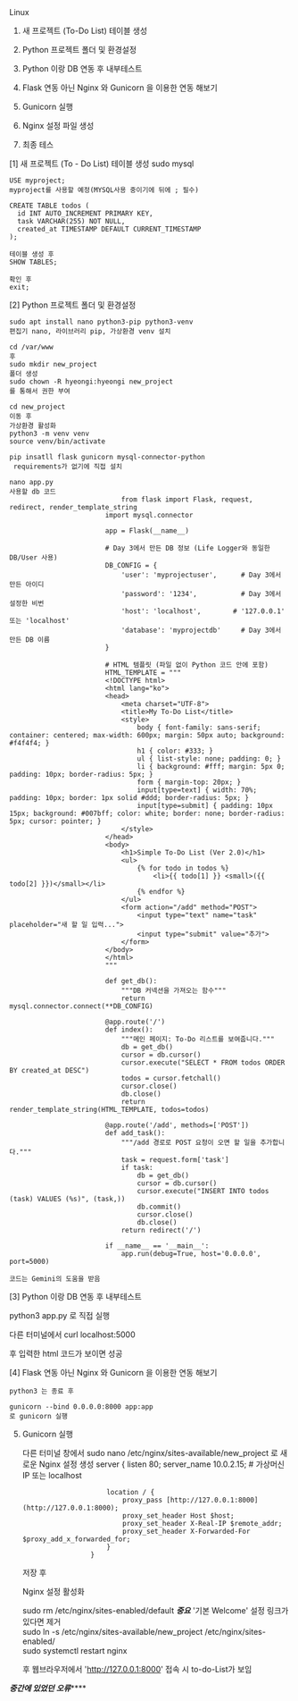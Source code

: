 <head>Linux</head> 

1. 새 프로젝트 (To-Do List) 테이블 생성
2. Python 프로젝트 폴더 및 환경설정
3. Python 이랑 DB 연동 후 내부테스트

4. Flask 연동 아닌 Nginx 와 Gunicorn 을 이용한 연동 해보기
5. Gunicorn 실행
6. Nginx 설정 파일 생성
7. 최종 테스


[1]
  새 프로젝트 (To - Do List) 테이블 생성
    sudo mysql

    USE myproject;
    myproject를 사용할 예정(MYSQL사용 중이기에 뒤에 ; 필수)

    CREATE TABLE todos (
      id INT AUTO_INCREMENT PRIMARY KEY,
      task VARCHAR(255) NOT NULL,
      created_at TIMESTAMP DEFAULT CURRENT_TIMESTAMP
    );

    테이블 생성 후 
    SHOW TABLES;

    확인 후  
    exit;

[2] Python 프로젝트 폴더 및 환경설정

    sudo apt install nano python3-pip python3-venv
    편집기 nano, 라이브러리 pip, 가상환경 venv 설치

    cd /var/www
    후
    sudo mkdir new_project
    폴더 생성
    sudo chown -R hyeongi:hyeongi new_project
    를 통해서 권한 부여

    cd new_project
    이동 후 
    가상환경 활성화
    python3 -m venv venv
    source venv/bin/activate

    pip insatll flask gunicorn mysql-connector-python 
     requirements가 없기에 직접 설치

    nano app.py
    사용할 db 코드 
                                from flask import Flask, request, redirect, render_template_string
                            import mysql.connector
                            
                            app = Flask(__name__)
                            
                            # Day 3에서 만든 DB 정보 (Life Logger와 동일한 DB/User 사용)
                            DB_CONFIG = {
                                'user': 'myprojectuser',      # Day 3에서 만든 아이디
                                'password': '1234',           # Day 3에서 설정한 비번
                                'host': 'localhost',        # '127.0.0.1' 또는 'localhost'
                                'database': 'myprojectdb'     # Day 3에서 만든 DB 이름
                            }
                            
                            # HTML 템플릿 (파일 없이 Python 코드 안에 포함)
                            HTML_TEMPLATE = """
                            <!DOCTYPE html>
                            <html lang="ko">
                            <head>
                                <meta charset="UTF-8">
                                <title>My To-Do List</title>
                                <style>
                                    body { font-family: sans-serif; container: centered; max-width: 600px; margin: 50px auto; background: #f4f4f4; }
                                    h1 { color: #333; }
                                    ul { list-style: none; padding: 0; }
                                    li { background: #fff; margin: 5px 0; padding: 10px; border-radius: 5px; }
                                    form { margin-top: 20px; }
                                    input[type=text] { width: 70%; padding: 10px; border: 1px solid #ddd; border-radius: 5px; }
                                    input[type=submit] { padding: 10px 15px; background: #007bff; color: white; border: none; border-radius: 5px; cursor: pointer; }
                                </style>
                            </head>
                            <body>
                                <h1>Simple To-Do List (Ver 2.0)</h1>
                                <ul>
                                    {% for todo in todos %}
                                        <li>{{ todo[1] }} <small>({{ todo[2] }})</small></li>
                                    {% endfor %}
                                </ul>
                                <form action="/add" method="POST">
                                    <input type="text" name="task" placeholder="새 할 일 입력...">
                                    <input type="submit" value="추가">
                                </form>
                            </body>
                            </html>
                            """
                            
                            def get_db():
                                """DB 커넥션을 가져오는 함수"""
                                return mysql.connector.connect(**DB_CONFIG)
                            
                            @app.route('/')
                            def index():
                                """메인 페이지: To-Do 리스트를 보여줍니다."""
                                db = get_db()
                                cursor = db.cursor()
                                cursor.execute("SELECT * FROM todos ORDER BY created_at DESC")
                                todos = cursor.fetchall()
                                cursor.close()
                                db.close()
                                return render_template_string(HTML_TEMPLATE, todos=todos)
                            
                            @app.route('/add', methods=['POST'])
                            def add_task():
                                """/add 경로로 POST 요청이 오면 할 일을 추가합니다."""
                                task = request.form['task']
                                if task:
                                    db = get_db()
                                    cursor = db.cursor()
                                    cursor.execute("INSERT INTO todos (task) VALUES (%s)", (task,))
                                    db.commit()
                                    cursor.close()
                                    db.close()
                                return redirect('/')
                            
                            if __name__ == '__main__':
                                app.run(debug=True, host='0.0.0.0', port=5000)
                            
    코드는 Gemini의 도움을 받음

[3] Python 이랑 DB 연동 후 내부테스트

  python3 app.py
  로 직접 실행

  다른 터미널에서
  curl localhost:5000

   후 입력한 html 코드가 보이면 성공

[4] Flask 연동 아닌 Nginx 와 Gunicorn 을 이용한 연동 해보기


    python3 는 종료 후

    gunicorn --bind 0.0.0.0:8000 app:app
    로 gunicorn 실행

5. Gunicorn 실행

    다른 터미널 창에서
    sudo nano /etc/nginx/sites-available/new_project
    로 새로운 Nginx 설정 생성
                            server {
                            listen 80;
                            server_name 10.0.2.15; # 가상머신 IP 또는 localhost
                        
                            location / {
                                proxy_pass [http://127.0.0.1:8000](http://127.0.0.1:8000);
                                proxy_set_header Host $host;
                                proxy_set_header X-Real-IP $remote_addr;
                                proxy_set_header X-Forwarded-For $proxy_add_x_forwarded_for;
                            }
                        }

    저장 후 

    Nginx 설정 활성화

    sudo rm /etc/nginx/sites-enabled/default   ***중요*** '기본 Welcome' 설정 링크가 있다면 제거  
    sudo ln -s /etc/nginx/sites-available/new_project /etc/nginx/sites-enabled/  
    sudo systemctl restart nginx

    후 웹브라우저에서 'http://127.0.0.1:8000' 접속 시
    to-do-List가 보임 










*******************중간에 있었던 오류***********************
